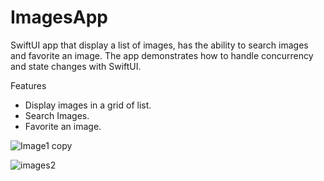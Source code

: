 # ImagesApp

SwiftUI app that display a list of images, has the ability to search images and favorite an image. The app demonstrates how to handle concurrency and state changes with SwiftUI. 

Features

- Display images in a grid of list.
- Search Images.
- Favorite an image.

![Image1 copy](https://user-images.githubusercontent.com/43711479/139517463-77e9ef12-ded3-4485-9de3-3b3a425dccc4.jpeg)


![images2](https://user-images.githubusercontent.com/43711479/139517384-4f49387f-600c-48d1-8505-0b5d85ab4ff1.png)




